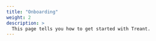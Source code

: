 ```yaml
---
title: "Onboarding"
weight: 2
description: >
  This page tells you how to get started with Treant.
---
```

